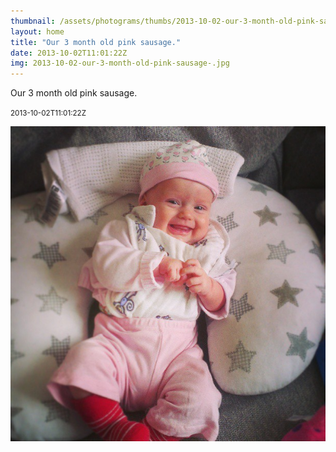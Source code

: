 ```yaml
---
thumbnail: /assets/photograms/thumbs/2013-10-02-our-3-month-old-pink-sausage-.jpg
layout: home
title: "Our 3 month old pink sausage."
date: 2013-10-02T11:01:22Z
img: 2013-10-02-our-3-month-old-pink-sausage-.jpg
---
```


Our 3 month old pink sausage.

<small>2013-10-02T11:01:22Z</small>

![Our 3 month old pink sausage.](/assets/photograms/original/2013-10-02-our-3-month-old-pink-sausage-.jpg)
